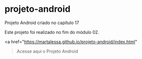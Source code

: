 # projeto-android
Projeto Android criado no capítulo 17

Este projeto foi realizado no fim do módulo 02.

<a href="https://martalessa.github.io/projeto-android/index.html"
> Acesse aqui o Projeto Android </a>
